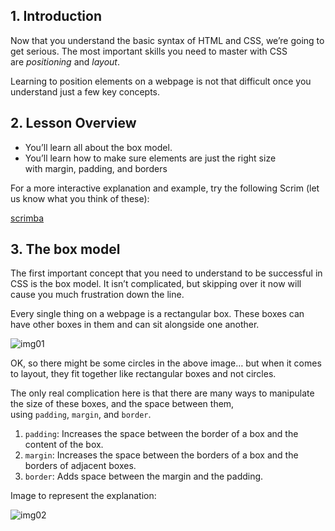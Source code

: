 ## 1. Introduction

Now that you understand the basic syntax of HTML and CSS, we’re going to get serious. The most important skills you need to master with CSS are _positioning_ and _layout_.

Learning to position elements on a webpage is not that difficult once you understand just a few key concepts.

## 2. Lesson Overview

<ul>
	<li> You’ll learn all about the box model. </li>
	<li> You’ll learn how to make sure elements are just the right size with margin, padding, and borders </li>
</ul>

For a more interactive explanation and example, try the following Scrim (let us know what you think of these):

[scrimba](https://scrimba.com/scrim/cof3d488184abe24ec6258ab4)

## 3. The box model

The first important concept that you need to understand to be successful in CSS is the box model. It isn’t complicated, but skipping over it now will cause you much frustration down the line.

Every single thing on a webpage is a rectangular box. These boxes can have other boxes in them and can sit alongside one another.

![img01](https://cdn.statically.io/gh/TheOdinProject/curriculum/main/foundations/html_css/css-foundations/the-box-model/imgs/boxes.png)

OK, so there might be some circles in the above image… but when it comes to layout, they fit together like rectangular boxes and not circles.

The only real complication here is that there are many ways to manipulate the size of these boxes, and the space between them, using `padding`, `margin`, and `border`.

1. `padding`: Increases the space between the border of a box and the content of the box.
2. `margin`: Increases the space between the borders of a box and the borders of adjacent boxes.
3. `border`: Adds space between the margin and the padding.

Image to represent the explanation:

![img02](https://cdn.statically.io/gh/TheOdinProject/curriculum/main/foundations/html_css/css-foundations/the-box-model/imgs/box-model.png)
